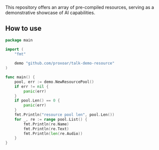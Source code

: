 This repository offers an array of pre-compiled resources, serving as a demonstrative showcase of AI capabilities.

## How to use

```go
package main

import (
	"fmt"
	
	demo "github.com/proxoar/talk-demo-resource"
)

func main() {
	pool, err := demo.NewResourcePool()
	if err != nil {
		panic(err)
	}
	if pool.Len() == 0 {
		panic(err)
	}
	fmt.Println("resource pool len", pool.Len())
	for _, re := range pool.List() {
		fmt.Println(re.Name)
		fmt.Println(re.Text)
		fmt.Println(len(re.Audio))
	}
}

```